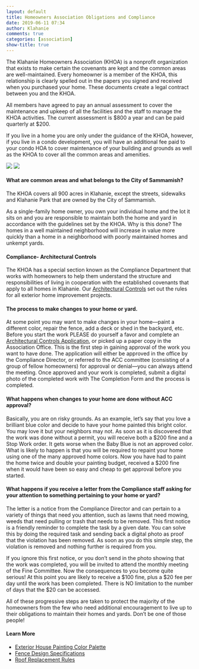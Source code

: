```yaml
---
layout: default
title: Homeowners Association Obligations and Compliance
date: 2019-06-11 07:34
author: Klahanie
comments: true
categories: [association]
show-title: true
---
```


The Klahanie Homeowners Association (KHOA) is a nonprofit organization that exists to make certain the covenants are kept and the common areas are well-maintained. Every homeowner is a member of the KHOA, this relationship is clearly spelled out in the papers you signed and received when you purchased your home. These documents create a legal contract between you and the KHOA.

All members have agreed to pay an annual assessment to cover the maintenance and upkeep of all the facilities and the staff to manage the KHOA activities. The current assessment is $800 a year and can be paid quarterly at $200.

If you live in a home you are only under the guidance of the KHOA, however, if you live in a condo development, you will have an additional fee paid to your condo HOA to cover maintenance of your building and grounds as well as the KHOA to cover all the common areas and amenities.

<div class="float-right col-md-4">
  <img src="{{site.url}}/images/barclay1.jpg" class="img-thumbnail">
  <img src="{{site.url}}/images/assoc-house-4.jpg" class="img-thumbnail">
</div>

#### What are common areas and what belongs to the City of Sammamish? 

The KHOA covers all 900 acres in Klahanie, except the streets, sidewalks and Klahanie Park that are owned by the City of Sammamish.

As a single-family home owner, you own your individual home and the lot it sits on and you are responsible to maintain both the home and yard in accordance with the guidelines set by the KHOA. Why is this done? The homes in a well maintained neighborhood will increase in value more quickly than a home in a neighborhood with poorly maintained homes and unkempt yards.

#### Compliance- Architectural Controls

The KHOA has a special section known as the Compliance Department that works with homeowners to help them understand the structure and responsibilities of living in cooperation with the established covenants that apply to all homes in Klahanie. Our [Architectural Controls]({{site.url}}/files/Klahanie-Association-Architectural-Controls-2018.pdf) set out the rules for all exterior home improvement projects.

#### The process to make changes to your home or yard.

At some point you may want to make changes in your home—paint a different color, repair the fence, add a deck or shed in the backyard, etc. Before you start the work PLEASE do yourself a favor and complete an [Architectural Controls Application]({{site.url}}/files/Klahanie-Association-Architectural-Controls-2018.pdf), or picked up a paper copy in the Association Office. This is the first step in gaining approval of the work you want to have done. The application will either be approved in the office by the Compliance Director, or referred to the ACC committee (consisting of a group of fellow homeowners) for approval or denial—you can always attend the meeting. Once approved and your work is completed, submit a digital photo of the completed work with The Completion Form and the process is completed.

#### What happens when changes to your home are done without ACC approval?

Basically, you are on risky grounds. As an example, let’s say that you love a brilliant blue color and decide to have your home painted this bright color. You may love it but your neighbors may not. As soon as it is discovered that the work was done without a permit, you will receive both a $200 fine and a Stop Work order. It gets worse when the Baby Blue is not an approved color. What is likely to happen is that you will be required to repaint your home using one of the many approved home colors. Now you have had to paint the home twice and double your painting budget, received a $200 fine when it would have been so easy and cheap to get approval before you started.

#### What happens if you receive a letter from the Compliance staff asking for your attention to something pertaining to your home or yard?

The letter is a notice from the Compliance Director and can pertain to a variety of things that need you attention, such as lawns that need mowing, weeds that need pulling or trash that needs to be removed. This first notice is a friendly reminder to complete the task by a given date. You can solve this by doing the required task and sending back a digital photo as proof that the violation has been removed. As soon as you do this simple step, the violation is removed and nothing further is required from you.

If you ignore this first notice, or you don’t send in the photo showing that the work was completed, you will be invited to attend the monthly meeting of the Fine Committee. Now the consequences to you become quite serious! At this point you are likely to receive a $100 fine, plus a $20 fee per day until the work has been completed. There is NO limitation to the number of days that the $20 can be accessed.

All of these progressive steps are taken to protect the majority of the homeowners from the few who need additional encouragement to live up to their obligations to maintain their homes and yards. Don’t be one of those people!

#### Learn More
* [Exterior House Painting Color Palette]({{site.url}}/files/exterior_paint_palette.pdf)
* [Fence Design Specifications]({{site.url}}/files/Fence-Design-and-Specifications.pdf)
* [Roof Replacement Rules]({{site.url}}/files/roof-replacement.pdf)